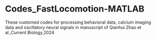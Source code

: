 # Codes_FastLocomotion-MATLAB
These customed codes for processing behavioral data, calcium imaging data and oscillatory neural signals in manuscript of Qianhui Zhao et al.,Current Biology,2024
